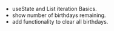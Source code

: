 - useState and List iteration Basics.
- show number of birthdays remaining.
- add functionality to clear all birthdays.
